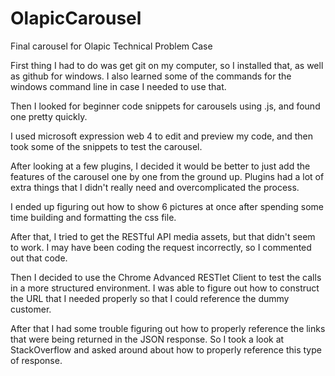 # OlapicCarousel
Final carousel for Olapic Technical Problem Case

First thing I had to do was get git on my computer, so I installed that, as well as github for windows.  I also learned some of the commands for the windows command line in case I needed to use that.

Then I looked for beginner code snippets for carousels using .js, and found one pretty quickly.

I used microsoft expression web 4 to edit and preview my code, and then took some of the snippets to test the carousel.

After looking at a few plugins, I decided it would be better to just add the features of the carousel one by one from the ground up.  Plugins had a lot of extra things that I didn't really need and overcomplicated the process.

I ended up figuring out how to show 6 pictures at once after spending some time building and formatting the css file. 

After that, I tried to get the RESTful API media assets, but that didn't seem to work.  I may have been coding the request incorrectly, so I commented out that code.  

Then I decided to use the Chrome Advanced RESTlet Client to test the calls in a more structured environment. I was able to figure out how to construct the URL that I needed properly so that I could reference the dummy customer.

After that I had some trouble figuring out how to properly reference the links that were being returned in the JSON response.  So I took a look at StackOverflow and asked around about how to properly reference this type of response. 

